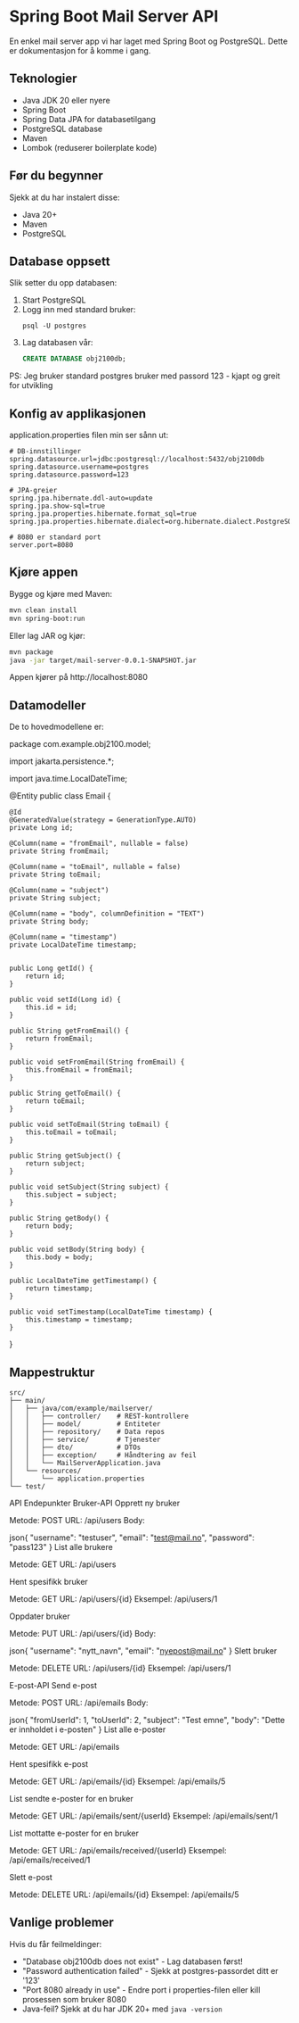 # Spring Boot Mail Server API

En enkel mail server app vi har laget med Spring Boot og PostgreSQL. Dette er dokumentasjon for å komme i gang.

## Teknologier

* Java JDK 20 eller nyere
* Spring Boot
* Spring Data JPA for databasetilgang
* PostgreSQL database
* Maven
* Lombok (reduserer boilerplate kode)

## Før du begynner

Sjekk at du har instalert disse:
* Java 20+ 
* Maven 
* PostgreSQL

## Database oppsett

Slik setter du opp databasen:

1. Start PostgreSQL
2. Logg inn med standard bruker:
   ```
   psql -U postgres
   ```
3. Lag databasen vår:
   ```sql
   CREATE DATABASE obj2100db;
   ```
   
PS: Jeg bruker standard postgres bruker med passord 123 - kjapt og greit for utvikling

## Konfig av applikasjonen

application.properties filen min ser sånn ut:

```properties
# DB-innstillinger
spring.datasource.url=jdbc:postgresql://localhost:5432/obj2100db
spring.datasource.username=postgres
spring.datasource.password=123

# JPA-greier
spring.jpa.hibernate.ddl-auto=update
spring.jpa.show-sql=true
spring.jpa.properties.hibernate.format_sql=true
spring.jpa.properties.hibernate.dialect=org.hibernate.dialect.PostgreSQLDialect

# 8080 er standard port
server.port=8080
```

## Kjøre appen

Bygge og kjøre med Maven:
```bash
mvn clean install
mvn spring-boot:run
```

Eller lag JAR og kjør:
```bash
mvn package
java -jar target/mail-server-0.0.1-SNAPSHOT.jar
```

Appen kjører på http://localhost:8080

## Datamodeller

De to hovedmodellene er:

package com.example.obj2100.model;

import jakarta.persistence.*;

import java.time.LocalDateTime;

@Entity
public class Email {

    @Id
    @GeneratedValue(strategy = GenerationType.AUTO)
    private Long id;

    @Column(name = "fromEmail", nullable = false)
    private String fromEmail;

    @Column(name = "toEmail", nullable = false)
    private String toEmail;

    @Column(name = "subject")
    private String subject;

    @Column(name = "body", columnDefinition = "TEXT")
    private String body;

    @Column(name = "timestamp")
    private LocalDateTime timestamp;


    public Long getId() {
        return id;
    }

    public void setId(Long id) {
        this.id = id;
    }

    public String getFromEmail() {
        return fromEmail;
    }

    public void setFromEmail(String fromEmail) {
        this.fromEmail = fromEmail;
    }

    public String getToEmail() {
        return toEmail;
    }

    public void setToEmail(String toEmail) {
        this.toEmail = toEmail;
    }

    public String getSubject() {
        return subject;
    }

    public void setSubject(String subject) {
        this.subject = subject;
    }

    public String getBody() {
        return body;
    }

    public void setBody(String body) {
        this.body = body;
    }

    public LocalDateTime getTimestamp() {
        return timestamp;
    }

    public void setTimestamp(LocalDateTime timestamp) {
        this.timestamp = timestamp;
    }
}



## Mappestruktur

```
src/
├── main/
│   ├── java/com/example/mailserver/
│   │   ├── controller/    # REST-kontrollere
│   │   ├── model/         # Entiteter
│   │   ├── repository/    # Data repos
│   │   ├── service/       # Tjenester
│   │   ├── dto/           # DTOs
│   │   ├── exception/     # Håndtering av feil
│   │   └── MailServerApplication.java
│   └── resources/
│       └── application.properties
└── test/
```

API Endepunkter
Bruker-API
Opprett ny bruker

Metode: POST
URL: /api/users
Body:

json{
  "username": "testuser",
  "email": "test@mail.no",
  "password": "pass123"
}
List alle brukere

Metode: GET
URL: /api/users

Hent spesifikk bruker

Metode: GET
URL: /api/users/{id}
Eksempel: /api/users/1

Oppdater bruker

Metode: PUT
URL: /api/users/{id}
Body:

json{
  "username": "nytt_navn",
  "email": "nyepost@mail.no"
}
Slett bruker

Metode: DELETE
URL: /api/users/{id}
Eksempel: /api/users/1

E-post-API
Send e-post

Metode: POST
URL: /api/emails
Body:

json{
  "fromUserId": 1,
  "toUserId": 2,
  "subject": "Test emne",
  "body": "Dette er innholdet i e-posten"
}
List alle e-poster

Metode: GET
URL: /api/emails

Hent spesifikk e-post

Metode: GET
URL: /api/emails/{id}
Eksempel: /api/emails/5

List sendte e-poster for en bruker

Metode: GET
URL: /api/emails/sent/{userId}
Eksempel: /api/emails/sent/1

List mottatte e-poster for en bruker

Metode: GET
URL: /api/emails/received/{userId}
Eksempel: /api/emails/received/1

Slett e-post

Metode: DELETE
URL: /api/emails/{id}
Eksempel: /api/emails/5

## Vanlige problemer

Hvis du får feilmeldinger:

- "Database obj2100db does not exist" - Lag databasen først!
- "Password authentication failed" - Sjekk at postgres-passordet ditt er '123'  
- "Port 8080 already in use" - Endre port i properties-filen eller kill prosessen som bruker 8080
- Java-feil? Sjekk at du har JDK 20+ med `java -version`

